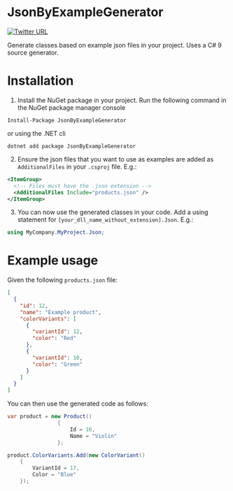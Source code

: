 # JsonByExampleGenerator

[![Twitter URL](https://img.shields.io/twitter/url?style=social&url=https%3A%2F%2Ftwitter.com%2Fknifecore%2F)](https://twitter.com/knifecore)

Generate classes based on example json files in your project. Uses a C# 9 source generator.

# Installation

1. Install the NuGet package in your project. Run the following command in the NuGet package manager console
```
Install-Package JsonByExampleGenerator
```
or using the .NET cli
```
dotnet add package JsonByExampleGenerator
```
2. Ensure the json files that you want to use as examples are added as `AdditionalFiles` in your `.csproj` file. E.g.:
```xml
<ItemGroup>
  <!-- Files must have the .json extension -->
  <AdditionalFiles Include="products.json" />
</ItemGroup>
```
3. You can now use the generated classes in your code. Add a using statement for `[your_dll_name_without_extension].Json`. E.g.:
```csharp
using MyCompany.MyProject.Json;
```

# Example usage

Given the following `products.json` file:
```json
[
  {
    "id": 12,
    "name": "Example product",
    "colorVariants": [
      {
        "variantId": 12,
        "color": "Red"
      },
      {
        "variantId": 10,
        "color": "Green"
      }
    ]
  }
]
```

You can then use the generated code as follows:

```csharp
var product = new Product()
                {
                    Id = 16,
                    Name = "Violin"
                };

product.ColorVariants.Add(new ColorVariant()
    {
        VariantId = 17,
        Color = "Blue"
    });
```